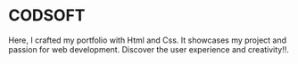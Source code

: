 # CODSOFT
Here, I crafted my portfolio with Html and Css. It showcases my project and passion for web development. Discover the user experience and  creativity!!.
